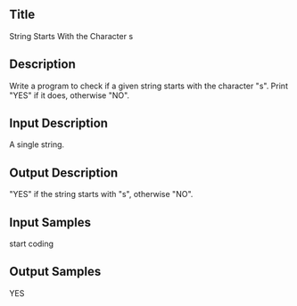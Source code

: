 ## Title
String Starts With the Character s

## Description
Write a program to check if a given string starts with the character "s". Print "YES" if it does, otherwise "NO".

## Input Description
A single string.


## Output Description
"YES" if the string starts with "s", otherwise "NO".

## Input Samples
start coding

## Output Samples
YES
